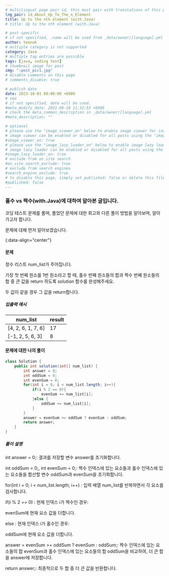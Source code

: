 ```yaml
---
# multilingual page pair id, this must pair with translations of this page. (This name must be unique)
lng_pair: id_About_Up_To_The_n_Element
title: Up to the nth element (with.Java)
# title: Up to the nth element (with.Java)

# post specific
# if not specified, .name will be used from _data/owner/[language].yml
author: Yeonuk
# multiple category is not supported
category: Java
# multiple tag entries are possible
tags: [java, coding test]
# thumbnail image for post
img: ":post_pic1.jpg"
# disable comments on this page
# comments_disable: true

# publish date
date: 2023-10-01 09:00:00 +0900
# seo
# if not specified, date will be used.
#meta_modify_date: 2021-08-10 11:32:53 +0900
# check the meta_common_description in _data/owner/[language].yml
#meta_description: ""

# optional
# please use the "image_viewer_on" below to enable image viewer for individual pages or posts (_posts/ or [language]/_posts folders).
# image viewer can be enabled or disabled for all posts using the "image_viewer_posts: true" setting in _data/conf/main.yml.
#image_viewer_on: true
# please use the "image_lazy_loader_on" below to enable image lazy loader for individual pages or posts (_posts/ or [language]/_posts folders).
# image lazy loader can be enabled or disabled for all posts using the "image_lazy_loader_posts: true" setting in _data/conf/main.yml.
#image_lazy_loader_on: true
# exclude from on site search
#on_site_search_exclude: true
# exclude from search engines
#search_engine_exclude: true
# to disable this page, simply set published: false or delete this file
#published: false
---
```


<!-- outline-start -->

### 홀수 vs 짝수(with.Java)에 대하여 알아본 글입니다.

코딩 테스트 문제를 풀며, 풀었던 문제에 대한 회고와 다른 풀이 방법을 알아보며, 알아가고자 합니다.

문제에 대해 먼저 알아보겠습니다.

{:data-align="center"}

<!-- outline-end -->

#### 문제

정수 리스트 num_list가 주어집니다.

가장 첫 번째 원소를 1번 원소라고 할 때, 홀수 번째 원소들의 합과 짝수 번째 원소들의 합 중 큰 값을 return 하도록 solution 함수를 완성해주세요.

두 값이 같을 경우 그 값을 return합니다.

##### 입출력 예시

| num_list           | result |
| ------------------ | ------ |
| [4, 2, 6, 1, 7, 6] | 17     |
| [-1, 2, 5, 6, 3]   | 8      |

<!-- | start_num | end_num | result |
| --------- | ------- | ------ |
| 10        | 3       | 0      | -->

#### 문제에 대한 나의 풀이

```java
class Solution {
    public int solution(int[] num_list) {
        int answer = 0;
        int oddSum = 0;
        int evenSum = 0;
        for(int i = 0; i < num_list.length; i++){
            if(i % 2 == 0){
                evenSum += num_list[i];
            }else {
                oddSum += num_list[i];
            }
        }
        answer = evenSum >= oddSum ? evenSum : oddSum;
        return answer;
    }
}
```

##### 풀이 설명

int answer = 0;: 결과를 저장할 변수 answer를 초기화합니다.

int oddSum = 0;, int evenSum = 0;: 짝수 인덱스에 있는 요소들과 홀수 인덱스에 있는 요소들을 합산할 변수 oddSum과 evenSum을 초기화합니다.

for(int i = 0; i < num_list.length; i++) : 입력 배열 num_list를 반복하면서 각 요소를 검사합니다.

if(i % 2 == 0) : 현재 인덱스 i가 짝수인 경우:

evenSum에 현재 요소 값을 더합니다.

else : 현재 인덱스 i가 홀수인 경우:

oddSum에 현재 요소 값을 더합니다.

answer = evenSum >= oddSum ? evenSum : oddSum;: 짝수 인덱스에 있는 요소들의 합 evenSum과 홀수 인덱스에 있는 요소들의 합 oddSum을 비교하여, 더 큰 합을 answer에 저장합니다.

return answer;: 최종적으로 두 합 중 더 큰 값을 반환합니다.
